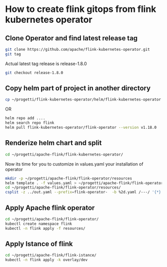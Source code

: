 # How to create flink gitops from flink kubernetes operator

## Clone Operator and find latest release tag
```bash
git clone https://github.com/apache/flink-kubernetes-operator.git
git tag   
```
Actual latest tag release is release-1.8.0

```bash
git checkout release-1.8.0
```

## Copy helm part of project in another directory 

```bash
cp ~/progetti/flink-kubernetes-operator/helm/flink-kubernetes-operator ~/progetti/apache-flink/
```
OR 

```bash
helm repo add ....
helm search repo flink
helm pull flink-kubernetes-operator/flink-operator --version v1.18.0
```

## Renderize helm chart and split

```bash
cd ~/progetti/apache-flink/flink-kubernetes-operator/
```
Now its time for you to customize in values.yaml your installation of operator

```bash
mkdir -p ~/progetti/apache-flink/flink-operator/resources
helm template . -f values.yaml > ~/progetti/apache-flink/flink-operator/out.yaml
cd ~/progetti/apache-flink/flink-operator/resources/
csplit -z ../out.yaml --prefix=flink-operator-  -b %2d.yaml /---/ '{*}'
```
## Apply Apache flink operator

```bash
cd ~/progetti/apache-flink/flink-operator/
kubectl create namespace flink
kubectl -n flink apply -f resources/
```
## Apply Istance of flink

```bash
cd ~/progetti/apache-flink/flink-istance/ 
kubectl -n flink apply -k overlay/dev
```

